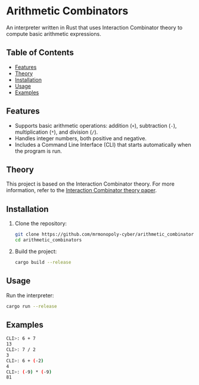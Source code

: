 # Arithmetic Combinators

An interpreter written in Rust that uses Interaction Combinator theory to compute basic arithmetic expressions.

## Table of Contents
- [Features](#features)
- [Theory](#theory)
- [Installation](#installation)
- [Usage](#usage)
- [Examples](#examples)

## Features

- Supports basic arithmetic operations: addition (`+`), subtraction (`-`), multiplication (`*`), and division (`/`).
- Handles integer numbers, both positive and negative.
- Includes a Command Line Interface (CLI) that starts automatically when the program is run.

## Theory

This project is based on the Interaction Combinator theory. For more information, refer to the [Interaction Combinator theory paper](https://core.ac.uk/download/pdf/81113716.pdf).

## Installation

1. Clone the repository:
    ```sh
    git clone https://github.com/mrmonopoly-cyber/arithmetic_combinators.git
    cd arithmetic_combinators
    ```

2. Build the project:
    ```sh
    cargo build --release
    ```

## Usage

Run the interpreter:
```sh
cargo run --release
```

## Examples
```sh
CLI>: 6 + 7
13
CLI>: 7 / 2
3
CLI>: 6 + (-2)
4
CLI>: (-9) * (-9)
81
```
